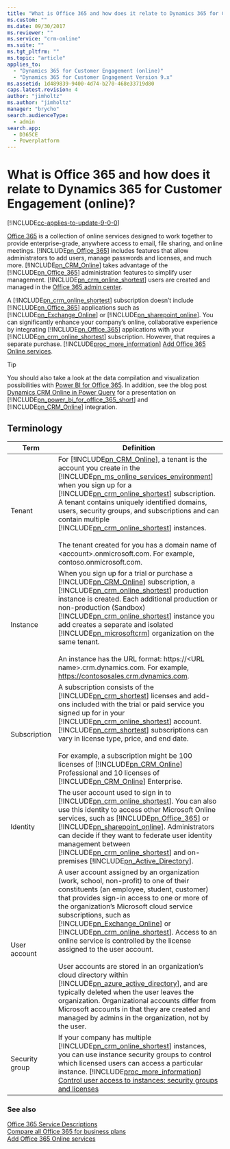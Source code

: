 ```yaml
---
title: "What is Office 365 and how does it relate to Dynamics 365 for Customer Engagement (online)? | MicrosoftDocs"
ms.custom: ""
ms.date: 09/30/2017
ms.reviewer: ""
ms.service: "crm-online"
ms.suite: ""
ms.tgt_pltfrm: ""
ms.topic: "article"
applies_to: 
  - "Dynamics 365 for Customer Engagement (online)"
  - "Dynamics 365 for Customer Engagement Version 9.x"
ms.assetid: 1d489839-9400-4d74-b270-468e33719d80
caps.latest.revision: 4
author: "jimholtz"
ms.author: "jimholtz"
manager: "brycho"
search.audienceType: 
  - admin
search.app: 
  - D365CE
  - Powerplatform
---
```

# What is Office 365 and how does it relate to Dynamics 365 for Customer Engagement (online)? 

[!INCLUDE[cc-applies-to-update-9-0-0](../includes/cc_applies_to_update_9_0_0.md)]

[Office 365](https://products.office.com/business/enterprise-productivity-tools) is a collection of online services designed to work together to provide enterprise-grade, anywhere access to email, file sharing, and online meetings. [!INCLUDE[pn_Office_365](../includes/pn-office-365.md)] includes features that allow administrators to add users, manage passwords and licenses, and much more. [!INCLUDE[pn_CRM_Online](../includes/pn-crm-online.md)] takes advantage of the [!INCLUDE[pn_Office_365](../includes/pn-office-365.md)] administration features to simplify user management. [!INCLUDE[pn_crm_online_shortest](../includes/pn-crm-online-shortest.md)] users are created and managed in the [Office 365 admin center](https://support.office.com/article/About-the-Office-365-admin-center-758befc4-0888-4009-9f14-0d147402fd23).  
  
 A [!INCLUDE[pn_crm_online_shortest](../includes/pn-crm-online-shortest.md)] subscription doesn’t include [!INCLUDE[pn_Office_365](../includes/pn-office-365.md)] applications such as [!INCLUDE[pn_Exchange_Online](../includes/pn-exchange-online.md)] or [!INCLUDE[pn_sharepoint_online](../includes/pn-sharepoint-online.md)]. You can significantly enhance your company’s online, collaborative experience by integrating [!INCLUDE[pn_Office_365](../includes/pn-office-365.md)] applications with your [!INCLUDE[pn_crm_online_shortest](../includes/pn-crm-online-shortest.md)] subscription. However, that requires a separate purchase. [!INCLUDE[proc_more_information](../includes/proc-more-information.md)] [Add Office 365 Online services](add-office-365-online-services.md).  
  
> [!TIP]
>  You should also take a look at the data compilation and visualization possibilities with [Power BI for Office 365](https://powerbi.microsoft.com/). In addition, see the blog post [Dynamics CRM Online in Power Query](http://blogs.msdn.com/b/powerbi/archive/2013/12/19/dynamics-crm-online-in-power-query.aspx) for a presentation on [!INCLUDE[pn_power_bi_for_office_365_short](../includes/pn-power-bi-for-office-365-short.md)] and [!INCLUDE[pn_CRM_Online](../includes/pn-crm-online.md)] integration.  
  
<a name="BKMK_Terminology"></a>   
## Terminology  
  
|      Term      |                                                                                                                                                                                                                                                                                                                                                                                                                                 Definition                                                                                                                                                                                                                                                                                                                                                                                                                                 |
|----------------|----------------------------------------------------------------------------------------------------------------------------------------------------------------------------------------------------------------------------------------------------------------------------------------------------------------------------------------------------------------------------------------------------------------------------------------------------------------------------------------------------------------------------------------------------------------------------------------------------------------------------------------------------------------------------------------------------------------------------------------------------------------------------------------------------------------------------------------------------------------------------|
|     Tenant     |                                                                                                         For [!INCLUDE[pn_CRM_Online](../includes/pn-crm-online.md)], a tenant is the account you create in the [!INCLUDE[pn_ms_online_services_environment](../includes/pn-ms-online-services-environment.md)] when you sign up for a [!INCLUDE[pn_crm_online_shortest](../includes/pn-crm-online-shortest.md)] subscription. A tenant contains uniquely identified domains, users, security groups, and subscriptions and can contain multiple [!INCLUDE[pn_crm_online_shortest](../includes/pn-crm-online-shortest.md)] instances.<br /><br /> The tenant created for you has a domain name of \<account>.onmicrosoft.com. For example, contoso.onmicrosoft.com.                                                                                                         |
|    Instance    |                                                                                                             When you sign up for a trial or purchase a [!INCLUDE[pn_CRM_Online](../includes/pn-crm-online.md)] subscription, a [!INCLUDE[pn_crm_online_shortest](../includes/pn-crm-online-shortest.md)] production instance is created. Each additional production or non-production (Sandbox) [!INCLUDE[pn_crm_online_shortest](../includes/pn-crm-online-shortest.md)] instance you add creates a separate and isolated [!INCLUDE[pn_microsoftcrm](../includes/pn-microsoftcrm.md)] organization on the same tenant.<br /><br /> An instance has the URL format: https://\<URL name>.crm.dynamics.com. For example, https://contososales.crm.dynamics.com.                                                                                                              |
|  Subscription  |                                                                                                                         A subscription consists of the [!INCLUDE[pn_crm_shortest](../includes/pn-crm-shortest.md)] licenses and add-ons included with the trial or paid service you signed up for in your [!INCLUDE[pn_crm_online_shortest](../includes/pn-crm-online-shortest.md)] account. [!INCLUDE[pn_crm_shortest](../includes/pn-crm-shortest.md)] subscriptions can vary in license type, price, and end date.<br /><br /> For example, a subscription might be 100 licenses of [!INCLUDE[pn_CRM_Online](../includes/pn-crm-online.md)] Professional and 10 licenses of [!INCLUDE[pn_CRM_Online](../includes/pn-crm-online.md)] Enterprise.                                                                                                                         |
|    Identity    |                                                                                                                                           The user account used to sign in to [!INCLUDE[pn_crm_online_shortest](../includes/pn-crm-online-shortest.md)]. You can also use this identity to access other Microsoft Online services, such as [!INCLUDE[pn_Office_365](../includes/pn-office-365.md)] or [!INCLUDE[pn_sharepoint_online](../includes/pn-sharepoint-online.md)]. Administrators can decide if they want to federate user identity management between [!INCLUDE[pn_crm_online_shortest](../includes/pn-crm-online-shortest.md)] and on-premises [!INCLUDE[pn_Active_Directory](../includes/pn-active-directory.md)].                                                                                                                                            |
|  User account  | A user account assigned by an organization (work, school, non-profit) to one of their constituents (an employee, student, customer) that provides sign-in access to one or more of the organization’s Microsoft cloud service subscriptions, such as [!INCLUDE[pn_Exchange_Online](../includes/pn-exchange-online.md)] or [!INCLUDE[pn_crm_online_shortest](../includes/pn-crm-online-shortest.md)]. Access to an online service is controlled by the license assigned to the user account.<br /><br /> User accounts are stored in an organization’s cloud directory within [!INCLUDE[pn_azure_active_directory](../includes/pn-azure-active-directory.md)], and are typically deleted when the user leaves the organization. Organizational accounts differ from Microsoft accounts in that they are created and managed by admins in the organization, not by the user. |
| Security group |                                                                                                                                                                                                                        If your company has multiple [!INCLUDE[pn_crm_online_shortest](../includes/pn-crm-online-shortest.md)] instances, you can use instance security groups to control which licensed users can access a particular instance. [!INCLUDE[proc_more_information](../includes/proc-more-information.md)] [Control user access to instances: security groups and licenses](../admin/add-instance-subscription.md#BKMK_man_sec_group)                                                                                                                                                                                                                         |
  
### See also  
 [Office 365 Service Descriptions](https://technet.microsoft.com/library/office-365-service-descriptions.aspx)   
 [Compare all Office 365 for business plans](https://products.office.com/business/compare-more-office-365-for-business-plans?legRedir=true&CorrelationId=56bfcc21-5017-4cde-982d-bfe9de7c9a14)   
 [Add Office 365 Online services](add-office-365-online-services.md)
